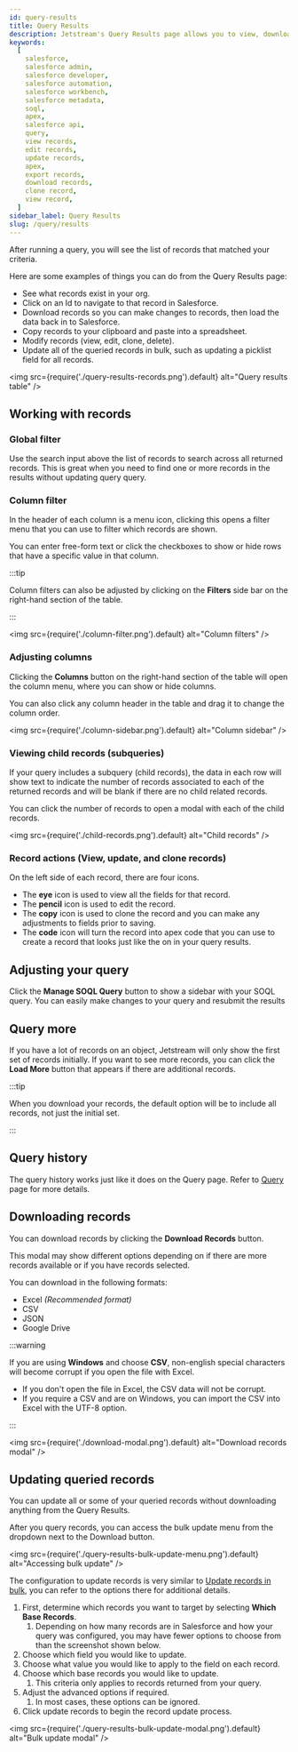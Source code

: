 ```yaml
---
id: query-results
title: Query Results
description: Jetstream's Query Results page allows you to view, download, or work with your records in your Salesforce org.
keywords:
  [
    salesforce,
    salesforce admin,
    salesforce developer,
    salesforce automation,
    salesforce workbench,
    salesforce metadata,
    soql,
    apex,
    salesforce api,
    query,
    view records,
    edit records,
    update records,
    apex,
    export records,
    download records,
    clone record,
    view record,
  ]
sidebar_label: Query Results
slug: /query/results
---
```


After running a query, you will see the list of records that matched your criteria.

Here are some examples of things you can do from the Query Results page:

- See what records exist in your org.
- Click on an Id to navigate to that record in Salesforce.
- Download records so you can make changes to records, then load the data back in to Salesforce.
- Copy records to your clipboard and paste into a spreadsheet.
- Modify records (view, edit, clone, delete).
- Update all of the queried records in bulk, such as updating a picklist field for all records.

<img src={require('./query-results-records.png').default} alt="Query results table" />

## Working with records

### Global filter

Use the search input above the list of records to search across all returned records. This is great when you need to find one or more records in the results without updating query query.

### Column filter

In the header of each column is a menu icon, clicking this opens a filter menu that you can use to filter which records are shown.

You can enter free-form text or click the checkboxes to show or hide rows that have a specific value in that column.

:::tip

Column filters can also be adjusted by clicking on the **Filters** side bar on the right-hand section of the table.

:::

<img src={require('./column-filter.png').default} alt="Column filters" />

### Adjusting columns

Clicking the **Columns** button on the right-hand section of the table will open the column menu, where you can show or hide columns.

You can also click any column header in the table and drag it to change the column order.

<img src={require('./column-sidebar.png').default} alt="Column sidebar" />

### Viewing child records (subqueries)

If your query includes a subquery (child records), the data in each row will show text to indicate the number of records associated to each of the returned records and will be blank if there are no child related records.

You can click the number of records to open a modal with each of the child records.

<img src={require('./child-records.png').default} alt="Child records" />

### Record actions (View, update, and clone records)

On the left side of each record, there are four icons.

- The **eye** icon is used to view all the fields for that record.
- The **pencil** icon is used to edit the record.
- The **copy** icon is used to clone the record and you can make any adjustments to fields prior to saving.
- The **code** icon will turn the record into apex code that you can use to create a record that looks just like the on in your query results.

## Adjusting your query

Click the **Manage SOQL Query** button to show a sidebar with your SOQL query. You can easily make changes to your query and resubmit the results

## Query more

If you have a lot of records on an object, Jetstream will only show the first set of records initially. If you want to see more records, you can click the **Load More** button that appears if there are additional records.

:::tip

When you download your records, the default option will be to include all records, not just the initial set.

:::

## Query history

The query history works just like it does on the Query page. Refer to [Query](query.md) page for more details.

## Downloading records

You can download records by clicking the **Download Records** button.

This modal may show different options depending on if there are more records available or if you have records selected.

You can download in the following formats:

- Excel _(Recommended format)_
- CSV
- JSON
- Google Drive

:::warning

If you are using **Windows** and choose **CSV**, non-english special characters will become corrupt if you open the file with Excel.

- If you don't open the file in Excel, the CSV data will not be corrupt.
- If you require a CSV and are on Windows, you can import the CSV into Excel with the UTF-8 option.

:::

<img src={require('./download-modal.png').default} alt="Download records modal" />

## Updating queried records

You can update all or some of your queried records without downloading anything from the Query Results.

After you query records, you can access the bulk update menu from the dropdown next to the Download button.

<img src={require('./query-results-bulk-update-menu.png').default} alt="Accessing bulk update" />

The configuration to update records is very similar to [Update records in bulk](../load/update-records.md), you can refer to the options there for additional details.

1. First, determine which records you want to target by selecting **Which Base Records**.
   1. Depending on how many records are in Salesforce and how your query was configured, you may have fewer options to choose from than the screenshot shown below.
2. Choose which field you would like to update.
3. Choose what value you would like to apply to the field on each record.
4. Choose which base records you would like to update.
   1. This criteria only applies to records returned from your query.
5. Adjust the advanced options if required.
   1. In most cases, these options can be ignored.
6. Click update records to begin the record update process.

<img src={require('./query-results-bulk-update-modal.png').default} alt="Bulk update modal" />
